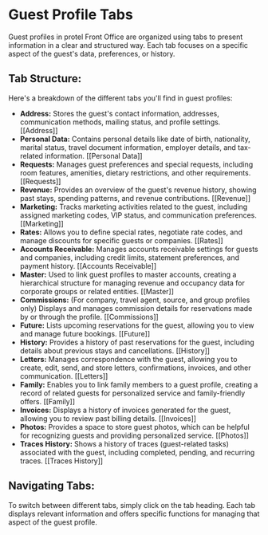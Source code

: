 # Guest Profile Tabs

Guest profiles in protel Front Office are organized using tabs to present information in a clear and structured way. Each tab focuses on a specific aspect of the guest's data, preferences, or history.

## Tab Structure:

Here's a breakdown of the different tabs you'll find in guest profiles:

* **Address:**  Stores the guest's contact information, addresses, communication methods, mailing status, and profile settings. [[Address]]
* **Personal Data:**  Contains personal details like date of birth, nationality, marital status, travel document information, employer details, and tax-related information. [[Personal Data]]
* **Requests:**  Manages guest preferences and special requests, including room features, amenities, dietary restrictions, and other requirements. [[Requests]]
* **Revenue:**  Provides an overview of the guest's revenue history, showing past stays, spending patterns, and revenue contributions. [[Revenue]]
* **Marketing:**  Tracks marketing activities related to the guest, including assigned marketing codes, VIP status, and communication preferences. [[Marketing]]
* **Rates:**  Allows you to define special rates, negotiate rate codes, and manage discounts for specific guests or companies. [[Rates]]
* **Accounts Receivable:** Manages accounts receivable settings for guests and companies, including credit limits, statement preferences, and payment history. [[Accounts Receivable]]
* **Master:**  Used to link guest profiles to master accounts, creating a hierarchical structure for managing revenue and occupancy data for corporate groups or related entities. [[Master]]
* **Commissions:**  (For company, travel agent, source, and group profiles only) Displays and manages commission details for reservations made by or through the profile. [[Commissions]]
* **Future:**  Lists upcoming reservations for the guest, allowing you to view and manage future bookings. [[Future]]
* **History:**  Provides a history of past reservations for the guest, including details about previous stays and cancellations. [[History]]
* **Letters:**  Manages correspondence with the guest, allowing you to create, edit, send, and store letters, confirmations, invoices, and other communication. [[Letters]]
* **Family:**  Enables you to link family members to a guest profile, creating a record of related guests for personalized service and family-friendly offers. [[Family]]
* **Invoices:**  Displays a history of invoices generated for the guest, allowing you to review past billing details. [[Invoices]]
* **Photos:**  Provides a space to store guest photos, which can be helpful for recognizing guests and providing personalized service. [[Photos]]
* **Traces History:**  Shows a history of traces (guest-related tasks) associated with the guest, including completed, pending, and recurring traces. [[Traces History]]

## Navigating Tabs:

To switch between different tabs, simply click on the tab heading. Each tab displays relevant information and offers specific functions for managing that aspect of the guest profile.